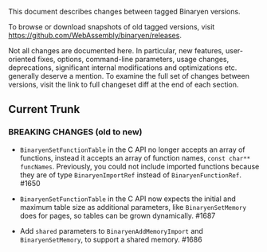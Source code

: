 This document describes changes between tagged Binaryen versions.

To browse or download snapshots of old tagged versions, visit
https://github.com/WebAssembly/binaryen/releases.

Not all changes are documented here. In particular, new features, user-oriented
fixes, options, command-line parameters, usage changes, deprecations,
significant internal modifications and optimizations etc. generally deserve a
mention. To examine the full set of changes between versions, visit the link to
full changeset diff at the end of each section.

Current Trunk
-------------

### BREAKING CHANGES (old to new)

- `BinaryenSetFunctionTable` in the C API no longer accepts an array of functions, instead it accepts an array of function names, `const char** funcNames`. Previously, you could not include imported functions because they are of type `BinaryenImportRef` instead of `BinaryenFunctionRef`. #1650

- `BinaryenSetFunctionTable` in the C API now expects the initial and maximum table size as additional parameters, like `BinaryenSetMemory` does for pages, so tables can be grown dynamically. #1687

- Add `shared` parameters to `BinaryenAddMemoryImport` and `BinaryenSetMemory`, to support a shared memory. #1686

